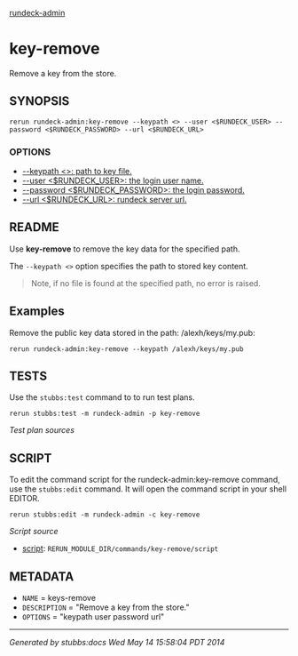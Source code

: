 [rundeck-admin](../../index.html)
# key-remove 

Remove a key from the store.

## SYNOPSIS

    rerun rundeck-admin:key-remove --keypath <> --user <$RUNDECK_USER> --password <$RUNDECK_PASSWORD> --url <$RUNDECK_URL>

### OPTIONS

* [    --keypath <>: path to key file.](../../options/keypath/index.html)
* [    --user <$RUNDECK_USER>: the login user name.](../../options/user/index.html)
* [    --password <$RUNDECK_PASSWORD>: the login password.](../../options/password/index.html)
* [    --url <$RUNDECK_URL>: rundeck server url.](../../options/url/index.html)

## README

Use **key-remove** to remove the key data for the specified path.

The `--keypath <>` option specifies the path to stored key content.

> Note, if no file is found at the specified path, no error is raised.

Examples
--------

Remove the public key data stored in the path: /alexh/keys/my.pub:

    rerun rundeck-admin:key-remove --keypath /alexh/keys/my.pub 

## TESTS

Use the `stubbs:test` command to to run test plans.

    rerun stubbs:test -m rundeck-admin -p key-remove

*Test plan sources*



## SCRIPT

To edit the command script for the rundeck-admin:key-remove command, 
use the `stubbs:edit`
command. It will open the command script in your shell EDITOR.

    rerun stubbs:edit -m rundeck-admin -c key-remove

*Script source*

* [script](script.html): `RERUN_MODULE_DIR/commands/key-remove/script`

## METADATA

* `NAME` = keys-remove
* `DESCRIPTION` = "Remove a key from the store."
* `OPTIONS` = "keypath user password url"

----

*Generated by stubbs:docs Wed May 14 15:58:04 PDT 2014*

